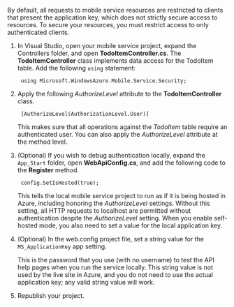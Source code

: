 

By default, all requests to mobile service resources are restricted to clients that present the application key, which does not strictly secure access to resources. To secure your resources, you must restrict access to only authenticated clients.

1. In Visual Studio, open your mobile service project, expand the Controllers folder, and open **TodoItemController.cs**. The **TodoItemController** class implements data access for the TodoItem table. Add the following `using` statement:
   
        using Microsoft.WindowsAzure.Mobile.Service.Security;
2. Apply the following *AuthorizeLevel* attribute to the **TodoItemController** class. 
   
        [AuthorizeLevel(AuthorizationLevel.User)]
   
    This makes sure that all operations against the *TodoItem* table require an authenticated user. You can also apply the *AuthorizeLevel* attribute at the method level.
3. (Optional) If you wish to debug authentication locally, expand the `App_Start` folder, open **WebApiConfig.cs**, and add the following code to the **Register** method.  
   
        config.SetIsHosted(true);
   
    This tells the local mobile service project to run as if it is being hosted in Azure, including honoring the *AuthorizeLevel* settings. Without this setting, all HTTP requests to localhost are permitted without authentication despite the *AuthorizeLevel* setting. When you enable self-hosted mode, you also need to set a value for the local application key.
4. (Optional) In the web.config project file, set a string value for the `MS_ApplicationKey` app setting. 
   
    This is the password that you use (with no username) to test the API help pages when you run the service locally.  This string value is not used by the live site in Azure, and you do not need to use the actual application key; any valid string value will work.
5. Republish your project.

